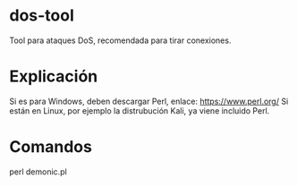 # dos-tool
Tool para ataques DoS, recomendada para tirar conexiones.
# Explicación
Si es para Windows, deben descargar Perl, enlace:
https://www.perl.org/
Si están en Linux, por ejemplo la distrubución Kali, ya viene incluido Perl.
# Comandos
perl demonic.pl
